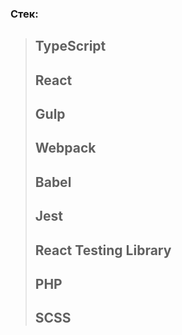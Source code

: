 ### Стек:
> ## TypeScript
> ## React
> ## Gulp
> ## Webpack
> ## Babel
> ## Jest
> ## React Testing Library
> ## PHP
> ## SCSS
